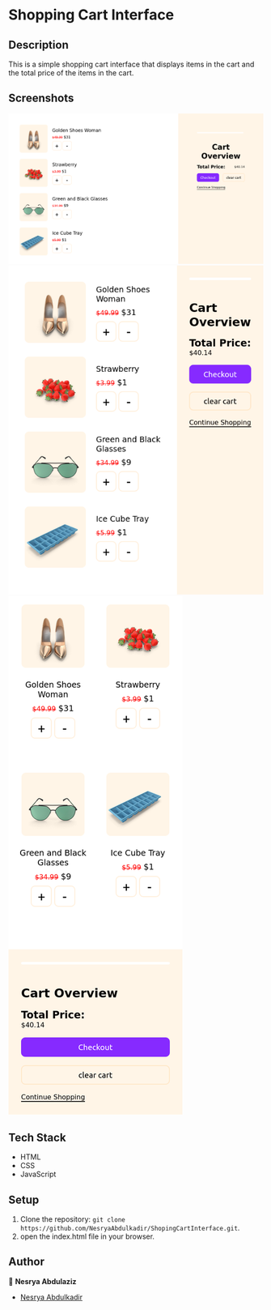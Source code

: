 # Shopping Cart Interface

## Description

This is a simple shopping cart interface that displays items in the cart and the total price of the items in the cart.

## Screenshots

![Screenshot 1](assets/ss1.png)
![Screenshot 2](assets/ss2.png)
![Screenshot 3](assets/ss3.png)

## Tech Stack

- HTML
- CSS
- JavaScript

## Setup

1. Clone the repository: `git clone https://github.com/NesryaAbdulkadir/ShopingCartInterface.git`.
2. open the index.html file in your browser.

## Author

👤 **Nesrya Abdulaziz**

- [Nesrya Abdulkadir](https://github.com/NesryaAbdulkadir)
